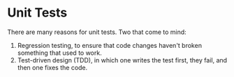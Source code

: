 # Unit Tests

There are many reasons for unit tests.
Two that come to mind:

1. Regression testing, to ensure that code changes haven't broken something that used to work.
2. Test-driven design (TDD), in which one writes the test first, they fail, and then one fixes the code.

